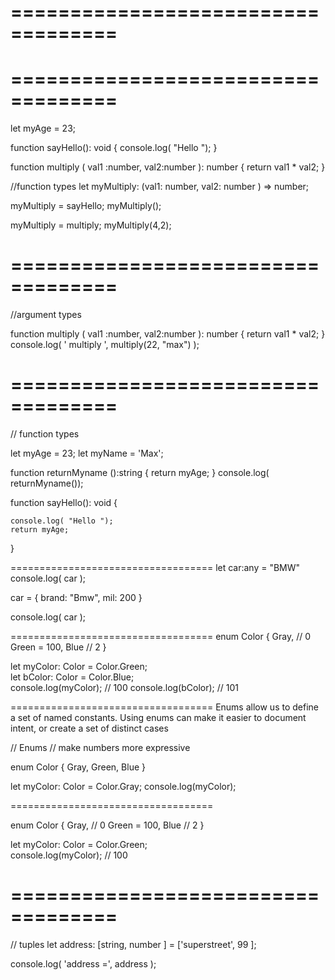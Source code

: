 ===================================
===================================









===================================
===================================

<!-- function types  -->

let myAge = 23; 

function sayHello(): void {
    console.log( "Hello ");
}

function multiply ( val1 :number, val2:number ): number {
    return val1 * val2; 
}

//function types 
let myMultiply: (val1: number, val2: number ) => number;

myMultiply = sayHello; 
myMultiply();

myMultiply = multiply; 
myMultiply(4,2); 

===================================
===================================

//argument types 

function multiply ( val1 :number, val2:number ): number {
    return val1 * val2; 
}
console.log( ' multiply ',  multiply(22, "max") );

===================================
===================================
// function types 

let myAge = 23;
let myName = 'Max';

function returnMyname ():string {
    return myAge;
}
console.log( returnMyname());

function sayHello(): void {

    console.log( "Hello ");
    return myAge;
}


===================================
let car:any = "BMW"
console.log( car );

car = { brand: "Bmw", mil: 200 }

console.log( car );



===================================
enum Color {
    Gray,          // 0 
    Green = 100, 
    Blue          // 2
}

let myColor: Color = Color.Green;    
let bColor: Color = Color.Blue;    
console.log(myColor);   // 100
console.log(bColor);   // 101


===================================
Enums allow us to define a set of named constants. Using enums can make it easier to document intent, or create a set of distinct cases

// Enums
// make numbers more expressive 

enum Color {
    Gray, 
    Green, 
    Blue 
}

let myColor: Color = Color.Gray; 
console.log(myColor); 

===================================

enum Color {
    Gray,          // 0 
    Green = 100, 
    Blue          // 2
}

let myColor: Color = Color.Green;    
console.log(myColor);   // 100

===================================
===================================



// tuples 
let address: [string, number ] = ['superstreet', 99 ];

console.log( 'address =', address  );